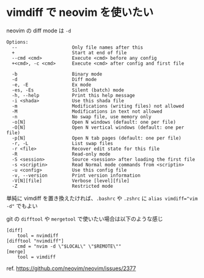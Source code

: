 vimdiff で neovim を使いたい
=====

neovim の diff mode は `-d`

```
Options:
  --                    Only file names after this
  +                     Start at end of file
  --cmd <cmd>           Execute <cmd> before any config
  +<cmd>, -c <cmd>      Execute <cmd> after config and first file

  -b                    Binary mode
  -d                    Diff mode
  -e, -E                Ex mode
  -es, -Es              Silent (batch) mode
  -h, --help            Print this help message
  -i <shada>            Use this shada file
  -m                    Modifications (writing files) not allowed
  -M                    Modifications in text not allowed
  -n                    No swap file, use memory only
  -o[N]                 Open N windows (default: one per file)
  -O[N]                 Open N vertical windows (default: one per file)
  -p[N]                 Open N tab pages (default: one per file)
  -r, -L                List swap files
  -r <file>             Recover edit state for this file
  -R                    Read-only mode
  -S <session>          Source <session> after loading the first file
  -s <scriptin>         Read Normal mode commands from <scriptin>
  -u <config>           Use this config file
  -v, --version         Print version information
  -V[N][file]           Verbose [level][file]
  -Z                    Restricted mode
```


単純に vimdiff を置き換えたければ、`.bashrc` や `.zshrc` に `alias vimdiff="vim -d"` でもよい


git の `difftool` や `mergetool` で使いたい場合は以下のような感じ

```toml:.gitconfig
[diff]
    tool = nvimdiff
[difftool "nvimdiff"]
    cmd = "nvim -d \"$LOCAL\" \"$REMOTE\""
[merge]
	tool = vimdiff
```


ref. https://github.com/neovim/neovim/issues/2377
